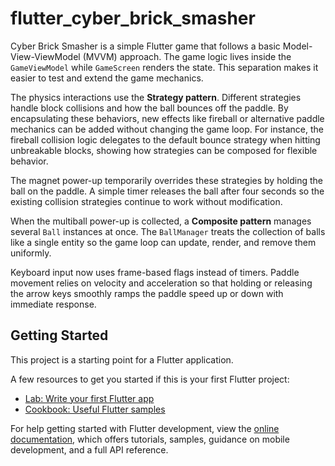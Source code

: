 # flutter_cyber_brick_smasher

Cyber Brick Smasher is a simple Flutter game that follows a basic
Model-View-ViewModel (MVVM) approach. The game logic lives inside the
`GameViewModel` while `GameScreen` renders the state. This separation
makes it easier to test and extend the game mechanics.

The physics interactions use the **Strategy pattern**. Different
strategies handle block collisions and how the ball bounces off the
paddle. By encapsulating these behaviors, new effects like fireball or
alternative paddle mechanics can be added without changing the game
loop. For instance, the fireball collision logic delegates to the
default bounce strategy when hitting unbreakable blocks, showing how
strategies can be composed for flexible behavior.

The magnet power-up temporarily overrides these strategies by holding
the ball on the paddle. A simple timer releases the ball after four
seconds so the existing collision strategies continue to work without
modification.

When the multiball power-up is collected, a **Composite pattern**
manages several `Ball` instances at once. The `BallManager` treats the
collection of balls like a single entity so the game loop can update,
render, and remove them uniformly.

Keyboard input now uses frame-based flags instead of timers. Paddle
movement relies on velocity and acceleration so that holding or
releasing the arrow keys smoothly ramps the paddle speed up or down with
immediate response.

## Getting Started

This project is a starting point for a Flutter application.

A few resources to get you started if this is your first Flutter project:

- [Lab: Write your first Flutter app](https://docs.flutter.dev/get-started/codelab)
- [Cookbook: Useful Flutter samples](https://docs.flutter.dev/cookbook)

For help getting started with Flutter development, view the
[online documentation](https://docs.flutter.dev/), which offers tutorials,
samples, guidance on mobile development, and a full API reference.
